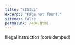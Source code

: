 ```yaml
---
title: "SIGILL"
excerpt: "Page not found."
sitemap: false
permalink: /404.html
---
```


Illegal instruction (core dumped)
